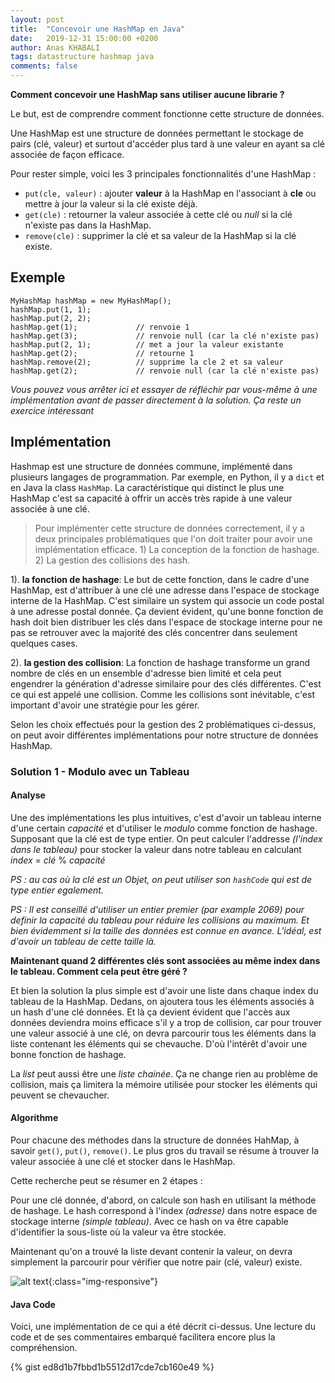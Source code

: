 ```yaml
---
layout: post
title:  "Concevoir une HashMap en Java"
date:   2019-12-31 15:00:00 +0200
author: Anas KHABALI
tags: datastructure hashmap java
comments: false
---
```

**Comment concevoir une HashMap sans utiliser aucune librarie ?** 

Le but, est de comprendre comment fonctionne cette structure de données. 

Une HashMap est une structure de données permettant le stockage de pairs (clé, valeur) et surtout d'accéder plus tard à une valeur en ayant sa clé associée de façon efficace.

Pour rester simple, voici les 3 principales fonctionnalités d'une HashMap :
- `put(cle, valeur)` : ajouter **valeur** à la HashMap en l'associant à **cle** ou mettre à jour la valeur si la clé existe déjà.  
- `get(cle)` : retourner la valeur associée à cette clé ou _null_ si la clé n'existe pas dans la HashMap.
- `remove(cle)` : supprimer la clé et sa valeur de la HashMap si la clé existe.

## Exemple

````
MyHashMap hashMap = new MyHashMap();
hashMap.put(1, 1);          
hashMap.put(2, 2);         
hashMap.get(1);             // renvoie 1
hashMap.get(3);             // renvoie null (car la clé n'existe pas)
hashMap.put(2, 1);          // met a jour la valeur existante
hashMap.get(2);             // retourne 1 
hashMap.remove(2);          // supprime la cle 2 et sa valeur
hashMap.get(2);             // renvoie null (car la clé n'existe pas) 
````

_Vous pouvez vous arrêter ici et essayer de réfléchir par vous-même à une implémentation avant de passer directement à la solution. Ça reste un exercice intéressant_

## Implémentation
Hashmap est une structure de données commune, implémenté dans plusieurs langages de programmation. 
Par exemple, en Python, il y a `dict` et en Java la class `HashMap`. La caractéristique qui distinct le plus une HashMap c'est sa capacité à offrir un accès très rapide à une valeur associée à une clé.

>Pour implémenter cette structure de données correctement, il y a deux principales problématiques que l'on doit traiter pour avoir une implémentation efficace. 1) La conception de la fonction de hashage. 2) La gestion des collisions des hash.

1). **la fonction de hashage**: Le but de cette fonction, dans le cadre d'une HashMap, est d'attribuer à une clé une adresse dans l'espace de stockage interne de la HashMap. C'est similaire  un system qui associe un code postal à une adresse postal donnée. Ça devient évident, qu'une bonne fonction de hash doit bien distribuer les clés dans l'espace de stockage interne pour ne pas se retrouver avec la majorité des clés concentrer dans seulement quelques cases.

2). **la gestion des collision**: La fonction de hashage transforme un grand nombre de clés en un ensemble d'adresse bien limité et cela peut engendrer la génération d'adresse similaire pour des clés différentes. C'est ce qui est appelé une collision. Comme les collisions sont inévitable, c'est important d'avoir une stratégie pour les gérer.

Selon les choix effectués pour la gestion des 2 problématiques ci-dessus, on peut avoir différentes implémentations pour notre structure de données HashMap.

### Solution 1 - Modulo avec un Tableau
#### Analyse
Une des implémentations les plus intuitives, c'est d'avoir un tableau interne d'une certain *capacité* et d'utiliser le *modulo* comme fonction de hashage. Supposant que la clé est de type entier. On peut calculer l'addresse *(l'index dans le tableau)* pour stocker la valeur dans notre tableau en calculant *index* = *clé* % *capacité* 

*PS : au cas où la clé est un Objet, on peut utiliser son `hashCode` qui est de type entier egalement.*

*PS : Il est conseillé d'utiliser un entier premier (par example *2069*) pour definir la capacité du tableau pour réduire les collisions au maximum. Et bien évidemment si la taille des données est connue en avance. L'idéal, est d'avoir un tableau de cette taille là.*

**Maintenant quand 2 différentes clés sont associées au même index dans le tableau. Comment cela peut être géré ?**

Et bien la solution la plus simple est d'avoir une liste dans chaque index du tableau de la HashMap. Dedans, on ajoutera tous les éléments associés à un hash d'une clé données. Et là ça devient évident que l'accès aux données deviendra moins efficace s'il y a trop de collision, car pour trouver une valeur associé à une clé, on devra parcourir tous les éléments dans la liste contenant les éléments qui se chevauche. D'où l'intérêt d'avoir une bonne fonction de hashage.

La *list* peut aussi être une *liste chainée*. Ça ne change rien au problème de collision, mais ça limitera la mémoire utilisée pour stocker les éléments qui peuvent se chevaucher.


#### Algorithme
Pour chacune des méthodes dans la structure de données HahMap, à savoir `get()`, `put()`, `remove()`. Le plus gros du travail se résume à trouver la valeur associée à une clé et stocker dans le HashMap. 

Cette recherche peut se résumer en 2 étapes :

Pour une clé donnée, d'abord, on calcule son hash en utilisant la méthode de hashage. Le hash correspond à l'index *(adresse)* dans notre espace de stockage interne *(simple tableau)*. Avec ce hash on va être capable d'identifier la sous-liste où la valeur va être stockée.

Maintenant qu'on a trouvé la liste devant contenir la valeur, on devra simplement la parcourir pour vérifier que notre pair (clé, valeur) existe.

![alt text][hashmap]{:class="img-responsive"}


#### Java Code
Voici, une implémentation de ce qui a été décrit ci-dessus. Une lecture du code et de ses commentaires embarqué facilitera encore plus la compréhension.

{% gist ed8d1b7fbbd1b5512d17cde7cb160e49 %}

[hashmap]: {{site.baseurl}}/assets/images/2019/12/31/hashmap_fr.png "HashMap fonctionnement interne" 






